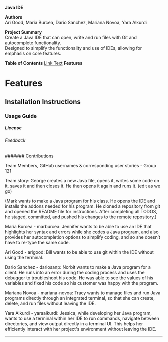 **Java IDE**  

**Authors**  
Ari Good, Maria Burcea, Dario Sanchez, Mariana Novoa, Yara Alkurdi  

**Project Summary**   
Create a Java IDE that can open, write and run files with Git and autocomplete functionality.   
Designed to simplify the functionality and use of IDEs, allowing for emphasis on core features.   

**Table of Contents** 
[Link Text](Features) **Features**




# Features   
## Installation Instructions   
### Usage Guide   
##### License   
###### Feedback    
####### Contributions   

Team Members, GitHub usernames & corresponding user stories - Group 121

Team story:
George creates a new Java file, opens it, writes some code on it, saves it and then closes it. He then opens it again and runs it. 
(edit as we go)

(Mark wants to make a Java program for his class. He opens the IDE and installs the addons needed for his program. 
He cloned a repository from git and opened the README file for instructions. 
After completing all TODOS, he staged, committed, and pushed his changes to the remote repository.)

Maria Burcea - marburcea:
Jennifer wants to be able to use an IDE that highlights her syntax and errors while she codes a Java program, 
and also provides her autocompletion options to simplify coding, and so she doesn’t have to re-type the same code.

Ari Good - arigood:
Bill wants to be able to use git within the IDE without using the terminal. 

Dario Sanchez - dariosanp:
Norbit wants to make a Java program for a client. He runs into an error during the coding process and uses the debugger to troubleshoot his code. He was able to see the values of his variables and
fixed his code so his customer was happy with the program.

Mariana Novoa - mariana-novoa:
Tracy wants to manage files and run Java programs directly through an integrated terminal, so that she can create, delete, and run files without leaving the IDE.

Yara Alkurdi - yaraalkurdi:
Jessica, while developing her Java program, wants to use a terminal within her IDE to run commands, navigate between directories, and view output directly in a terminal UI. This helps her efficiently interact with her project's environment without leaving the IDE.

-------------------------------------------------------------------------------------------------------------------------------------------------------------------------
